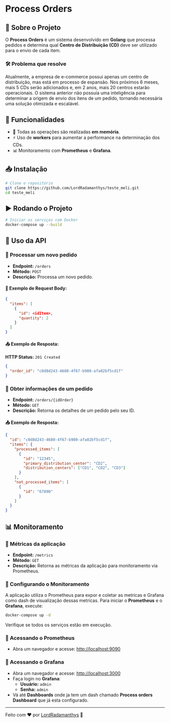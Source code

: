 # Process Orders

## 📌 Sobre o Projeto

O **Process Orders** é um sistema desenvolvido em **Golang** que processa pedidos e determina qual **Centro de Distribuição (CD)** deve ser utilizado para o envio de cada item.

### 🛠 Problema que resolve

Atualmente, a empresa de e-commerce possui apenas um centro de distribuição, mas está em processo de expansão. Nos próximos 6 meses, mais 5 CDs serão adicionados e, em 2 anos, mais 20 centros estarão operacionais. O sistema anterior não possuía uma inteligência para determinar a origem de envio dos itens de um pedido, tornando necessária uma solução otimizada e escalável.

## 🚀 Funcionalidades

- 🔄 Todas as operações são realizadas **em memória**.
- ⚡ Uso de **workers** para aumentar a performance na determinação dos CDs.
- 📊 Monitoramento com **Prometheus** e **Grafana**.

## 📥 Instalação

```bash
# Clone o repositório
git clone https://github.com/LordRadamanthys/teste_meli.git
cd teste_meli
```

## ▶️ Rodando o Projeto

```bash
# Iniciar os serviços com Docker
docker-compose up --build
```

## 📡 Uso da API

### 🔹 Processar um novo pedido

- **Endpoint:** `/orders`
- **Método:** `POST`
- **Descrição:** Processa um novo pedido.

#### 📩 Exemplo de Request Body:

```json
{
  "items": [
    {
      "id": <idItem>,
      "quantity": 2
    }
  ]
}
```

#### 📤 Exemplo de Resposta:

**HTTP Status:** `201 Created`

```json
{
  "order_id": "c0d8d243-4680-4f67-b980-afa02bf5cd1f"
}
```

### 🔹 Obter informações de um pedido

- **Endpoint:** `/orders/{idOrder}`
- **Método:** `GET`
- **Descrição:** Retorna os detalhes de um pedido pelo seu ID.

#### 📤 Exemplo de Resposta:

```json
{
  "id": "c0d8d243-4680-4f67-b980-afa02bf5cd1f",
  "items": {
    "processed_items": [
      {
        "id": "12345",
        "primary_distribution_center": "CD2",
        "distribution_centers": ["CD1", "CD2", "CD3"]
      }
    ],
    "not_processed_items": [
      {
        "id": "67890"
      }
    ]
  }
}
```

## 📊 Monitoramento

### 🔹 Métricas da aplicação

- **Endpoint:** `/metrics`
- **Método:** `GET`
- **Descrição:** Retorna as métricas da aplicação para monitoramento via Prometheus.

### 🔹 Configurando o Monitoramento

A aplicação utiliza o Prometheus para expor e coletar as metricas e Grafana como dash de visualização dessas metricas.
Para iniciar o **Prometheus** e o **Grafana**, execute:

```bash
docker-compose up -d
```

Verifique se todos os serviços estão em execução.

### 🔹 Acessando o Prometheus

- Abra um navegador e acesse: [http://localhost:9090](http://localhost:9090)

### 🔹 Acessando o Grafana

- Abra um navegador e acesse: [http://localhost:3000](http://localhost:3000)
- Faça login no **Grafana**:
  - **Usuário:** `admin`
  - **Senha:** `admin`
- Vá até **Dashboards** onde ja tem um dash chamado **Process orders Dashboard** que já esta configurado.

---

Feito com ❤️ por [LordRadamanthys](https://github.com/LordRadamanthys) 🚀


